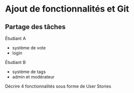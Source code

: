 # Ajout de fonctionnalités et Git

## Partage des tâches

Étudiant A
- système de vote
- login

Étudiant B
- système de tags
- admin et modérateur

Décrire 4 fonctionnalités sous forme de User Stories

